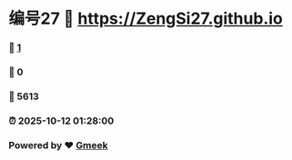 # 编号27 :link: https://ZengSi27.github.io 
### :page_facing_up: [1](https://ZengSi27.github.io/tag.html) 
### :speech_balloon: 0 
### :hibiscus: 5613 
### :alarm_clock: 2025-10-12 01:28:00 
### Powered by :heart: [Gmeek](https://github.com/Meekdai/Gmeek)
